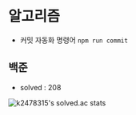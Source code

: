 # 알고리즘

- 커밋 자동화 명령어 `npm run commit`

## 백준

- solved : 208

![k2478315's solved.ac stats](https://github-readme-solvedac.hyp3rflow.vercel.app/api/?handle=k2478315)
